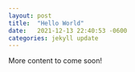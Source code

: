 ```yaml
---
layout: post
title:  "Hello World"
date:   2021-12-13 22:40:53 -0600
categories: jekyll update
---
```

More content to come soon!
